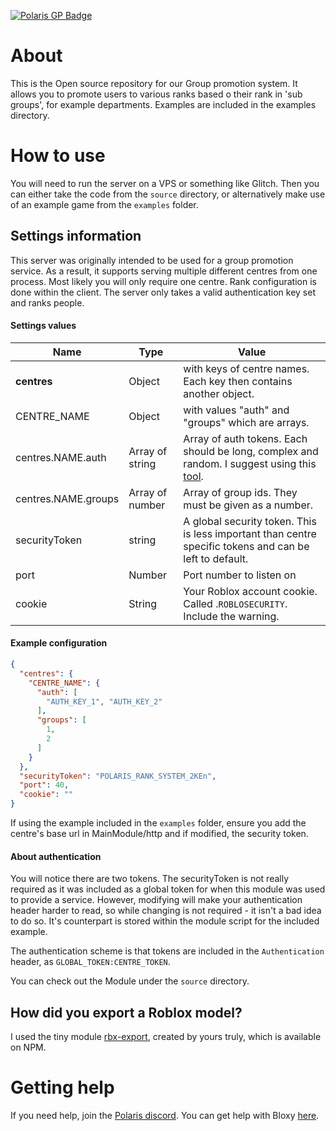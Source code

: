 [![Polaris GP Badge](https://img.shields.io/badge/Polaris-Group%20promotion-2bbbad.svg)](https://polaris.codes)

# About
This is the Open source repository for our Group promotion system.
It allows you to promote users to various ranks based o their rank in 'sub groups', for example departments.
Examples are included in the examples directory.

# How to use
You will need to run the server on a VPS or something like Glitch. Then you can either take the code from the `source` directory, or alternatively make use of an example game from the `examples` folder.

## Settings information
This server was originally intended to be used for a group promotion service. As a result, it supports serving multiple different centres from one process.
Most likely you will only require one centre.
Rank configuration is done within the client. The server only takes a valid authentication key set and ranks people.

#### Settings values
| Name  | Type | Value |
| ------------- | ------------- | ------------- |
| **centres** | Object | with keys of centre names. Each key then contains another object.  |
| CENTRE_NAME  | Object | with values "auth" and "groups" which are arrays.  |
| centres.NAME.auth | Array of string |Array of auth tokens. Each should be long, complex and random. I suggest using this [tool](https://passwordsgenerator.net/).
| centres.NAME.groups  | Array of number | Array of group ids. They must be given as a number.  |
| securityToken  | string | A global security token. This is less important than centre specific tokens and can be left to default. |
| port  | Number | Port number to listen on  |
| cookie  | String | Your Roblox account cookie. Called .`ROBLOSECURITY`. Include the warning.  |
#### Example configuration
```JSON
{
  "centres": {
    "CENTRE_NAME": {
      "auth": [ 
        "AUTH_KEY_1", "AUTH_KEY_2"
      ],
      "groups": [
        1,
        2
      ]
    }
  },
  "securityToken": "POLARIS_RANK_SYSTEM_2KEn",
  "port": 40,
  "cookie": ""
}
```
If using the example included in the `examples` folder, ensure you add the centre's base url in MainModule/http and if modified, the security token.

#### About authentication
You will notice there are two tokens. The securityToken is not really required as it was included as a global token for when this module was used to provide a service.
However, modifying will make your authentication header harder to read, so while changing is not required - it isn't a bad idea to do so.
It's counterpart is stored within the module script for the included example.

The authentication scheme is that tokens are included in the `Authentication` header, as `GLOBAL_TOKEN:CENTRE_TOKEN`.

You can check out the Module under the `source` directory. 
## How did you export a Roblox model?
I used the tiny module [rbx-export](https://github.com/Neztore/rbx-export), created by yours truly, which is available on NPM.

# Getting help
If you need help, join the [Polaris discord](https://discord.gg/QevWabU). You can get help with Bloxy [here](https://discord.gg/EDXNdAT).
